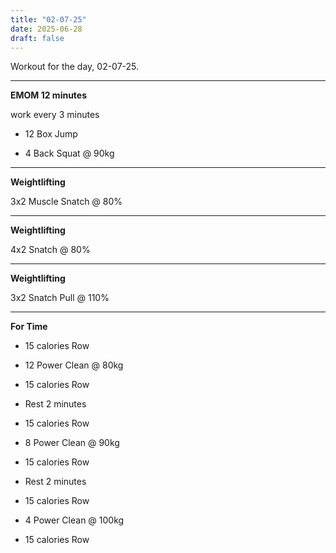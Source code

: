 ```yaml
---
title: "02-07-25"
date: 2025-06-28
draft: false
---
```


Workout for the day, 02-07-25.

---

**EMOM 12 minutes**

work every 3 minutes

- 12 Box Jump

- 4 Back Squat @ 90kg

---

**Weightlifting**

3x2 Muscle Snatch @ 80%

---

**Weightlifting**

4x2 Snatch @ 80%

---

**Weightlifting**

3x2 Snatch Pull @ 110%

---

**For Time**

- 15 calories Row

- 12 Power Clean @ 80kg

- 15 calories Row

- Rest 2 minutes 

- 15 calories Row

- 8 Power Clean @ 90kg

- 15 calories Row

- Rest 2 minutes 

- 15 calories Row

- 4 Power Clean @ 100kg

- 15 calories Row

